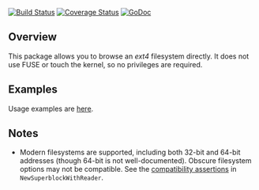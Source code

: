 [![Build Status](https://travis-ci.org/dsoprea/go-ext4.svg?branch=master)](https://travis-ci.org/dsoprea/go-ext4)
[![Coverage Status](https://coveralls.io/repos/github/dsoprea/go-ext4/badge.svg?branch=master)](https://coveralls.io/github/dsoprea/go-ext4?branch=master)
[![GoDoc](https://godoc.org/github.com/dsoprea/go-ext4?status.svg)](https://godoc.org/github.com/dsoprea/go-ext4)

## Overview

This package allows you to browse an *ext4* filesystem directly. It does not use FUSE or touch the kernel, so no privileges are required.


## Examples

Usage examples are [here](https://godoc.org/github.com/dsoprea/go-ext4#pkg-examples).


## Notes

- Modern filesystems are supported, including both 32-bit and 64-bit addresses (though 64-bit is not well-documented). Obscure filesystem options may not be compatible. See the [compatibility assertions](https://github.com/dsoprea/go-ext4/blob/master/superblock.go) in `NewSuperblockWithReader`.
